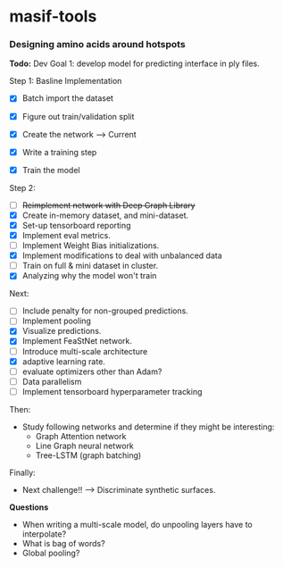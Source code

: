 # masif-tools

### Designing amino acids around hotspots

**Todo:**
Dev Goal 1: develop model for predicting interface in ply files.

Step 1: Basline Implementation

- [x] Batch import the dataset
- [x] Figure out train/validation split
- [x] Create the network --> Current
- [x] Write a training step
- [x] Train the model


Step 2:
- [ ] ~~Reimplement network with Deep Graph Library~~
- [x] Create in-memory dataset, and mini-dataset.
- [x] Set-up tensorboard reporting
- [x] Implement eval metrics.
- [ ] Implement Weight Bias initializations.
- [x] Implement modifications to deal with unbalanced data
- [ ] Train on full & mini dataset in cluster.
- [x] Analyzing why the model won't train

Next:
- [ ] Include penalty for non-grouped predictions.
- [ ] Implement pooling
- [x] Visualize predictions.
- [x] Implement FeaStNet network.
- [ ] Introduce multi-scale architecture
- [x] adaptive learning rate.
- [ ] evaluate optimizers other than Adam?
- [ ] Data parallelism
- [ ] Implement tensorboard hyperparameter tracking

Then:
- Study following networks and determine if they might be interesting:
    - Graph Attention network
    - Line Graph neural network
    - Tree-LSTM (graph batching)

Finally:
- Next challenge!! --> Discriminate synthetic surfaces.


**Questions**
- When writing a multi-scale model, do unpooling layers have to interpolate?
- What is bag of words?
- Global pooling?
